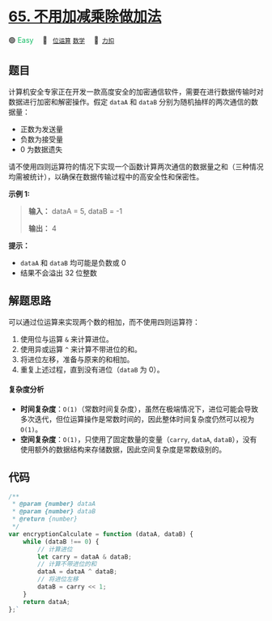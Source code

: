 # [65. 不用加减乘除做加法](https://2xiao.github.io/leetcode-js/offer/jz_offer_65_1.html)

🟢 <font color=#15bd66>Easy</font>&emsp; 🔖&ensp; [`位运算`](/tag/bit-manipulation.md) [`数学`](/tag/math.md)&emsp; 🔗&ensp;[`力扣`](https://leetcode.cn/problems/bu-yong-jia-jian-cheng-chu-zuo-jia-fa-lcof)

## 题目

计算机安全专家正在开发一款高度安全的加密通信软件，需要在进行数据传输时对数据进行加密和解密操作。假定 `dataA` 和 `dataB`
分别为随机抽样的两次通信的数据量：

- 正数为发送量
- 负数为接受量
- 0 为数据遗失

请不使用四则运算符的情况下实现一个函数计算两次通信的数据量之和（三种情况均需被统计），以确保在数据传输过程中的高安全性和保密性。

**示例 1:**

> **输入：** dataA = 5, dataB = -1
>
> **输出：** 4

**提示：**

- `dataA` 和 `dataB` 均可能是负数或 0
- 结果不会溢出 32 位整数

## 解题思路

可以通过位运算来实现两个数的相加，而不使用四则运算符：

1. 使用位与运算 `&` 来计算进位。
2. 使用异或运算 `^` 来计算不带进位的和。
3. 将进位左移，准备与原来的和相加。
4. 重复上述过程，直到没有进位（`dataB` 为 0）。

#### 复杂度分析

- **时间复杂度**：`O(1)`（常数时间复杂度），虽然在极端情况下，进位可能会导致多次迭代，但位运算操作是常数时间的，因此整体时间复杂度仍然可以视为 `O(1)`。
- **空间复杂度**：`O(1)`，只使用了固定数量的变量（`carry`, `dataA`, `dataB`），没有使用额外的数据结构来存储数据，因此空间复杂度是常数级别的。

## 代码

```javascript
/**
 * @param {number} dataA
 * @param {number} dataB
 * @return {number}
 */
var encryptionCalculate = function (dataA, dataB) {
	while (dataB !== 0) {
        // 计算进位
        let carry = dataA & dataB;
        // 计算不带进位的和
        dataA = dataA ^ dataB;
        // 将进位左移
        dataB = carry << 1;
    }
	return dataA;
};`
```
